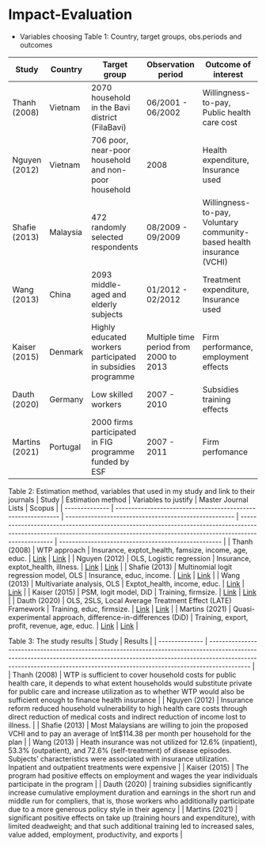 # Impact-Evaluation
- Variables choosing
Table 1: Country, target groups, obs.periods and outcomes

| Study          | Country  | Target group                                                | Observation period                     | Outcome of interest                                                   |
| -------------- | -------- | ----------------------------------------------------------- | -------------------------------------- | --------------------------------------------------------------------- |
| Thanh (2008)   | Vietnam  | 2070 household in the Bavi<br>district (FilaBavi)           | 06/2001 - 06/2002                      | Willingness-to-pay, Public health care cost                           |
| Nguyen (2012)  | Vietnam  | 706 poor, near-poor household and non-poor household        | 2008                                   | Health expenditure, Insurance used                                    |
| Shafie (2013)  | Malaysia | 472 randomly selected respondents                           | 08/2009 - 09/2009                      | Willingness-to-pay, Voluntary community-based health insurance (VCHI) |
| Wang (2013)    | China    | 2093 middle-aged and elderly subjects                       | 01/2012 - 02/2012                      | Treatment expenditure, Insurance used                                 |
| Kaiser (2015)  | Denmark  | Highly educated workers participated in subsidies programme | Multiple time period from 2000 to 2013 | Firm performance, employment effects                                  |
| Dauth (2020)   | Germany  | Low skilled workers                                         | 2007 - 2010                            | Subsidies training effects                                            |
| Martins (2021) | Portugal | 2000 firms participated in FIG programme funded by ESF      | 2007 - 2011                            | Firm perfomance                                                       |




Table 2: Estimation method, variables that used in my study and link to their journals
| Study          | Estimation method                                            | Variables to justify                                  | Master Journal Lists                                                                                                                                                            | Scopus                                              |
| -------------- | ------------------------------------------------------------ | ----------------------------------------------------- | ------------------------------------------------------------------------------------------------------------------------------------------------------------------------------- | --------------------------------------------------- |
| Thanh (2008)   | WTP approach                                                 | Insurance, exptot_health, famsize, income, age, educ. | [Link](https://mjl.clarivate.com/search-results?issn=1478-7547&hide_exact_match_fl=true&utm_source=mjl&utm_medium=share-by-link&utm_campaign=search-results-share-this-journal) | [Link](https://www.scopus.com/sourceid/12788)       |
| Nguyen (2012)  | OLS, Logistic regression                                     | Insurance, exptot_health, illness.                    | [Link](https://mjl.clarivate.com/search-results?issn=0090-0036&hide_exact_match_fl=true&utm_source=mjl&utm_medium=share-by-link&utm_campaign=search-results-share-this-journal) | [Link](https://www.scopus.com/sourceid/19561)       |
| Shafie (2013)  | Multinomial logit regression model, OLS                      | Insurance, educ, income.                              | [Link](https://mjl.clarivate.com/search-results?issn=0277-9536&hide_exact_match_fl=true&utm_source=mjl&utm_medium=share-by-link&utm_campaign=search-results-share-this-journal) | [Link](https://www.scopus.com/sourceid/18983)       |
| Wang (2013)    | Multivariate analysis, OLS                                   | Exptot_health, income, educ.                          | [Link](https://mjl.clarivate.com/search-results?issn=1932-6203&hide_exact_match_fl=true&utm_source=mjl&utm_medium=share-by-link&utm_campaign=search-results-share-this-journal) | [Link](https://www.scopus.com/sourceid/10600153309) |
| Kaiser (2015)  | PSM, logit model, DiD                                        | Training, firmsize.                                   | [Link](https://mjl.clarivate.com/search-results?issn=2193-9004&hide_exact_match_fl=true&utm_source=mjl&utm_medium=share-by-link&utm_campaign=search-results-share-this-journal) | [Link](https://www.scopus.com/sourceid/21100775627) |
| Dauth (2020)   | OLS, 2SLS, Local Average Treatment Effect (LATE) Framework   | Training, educ, firmsize.                             | [Link](https://mjl.clarivate.com/search-results?issn=0019-7939&hide_exact_match_fl=true&utm_source=mjl&utm_medium=share-by-link&utm_campaign=search-results-share-this-journal) | [Link](https://www.scopus.com/sourceid/19680)       |
| Martins (2021) | Quasi-experimental approach, difference-in-differences (DiD) | Training, export, profit, revenue, age, educ.         | [Link](https://mjl.clarivate.com/search-results?issn=2193-9004&hide_exact_match_fl=true&utm_source=mjl&utm_medium=share-by-link&utm_campaign=search-results-share-this-journal) | [Link](https://www.scopus.com/sourceid/21100775627) |



Table 3: The study results
| Study          | Results                                                                                                                                                                                                                                                 |
| -------------- | ------------------------------------------------------------------------------------------------------------------------------------------------------------------------------------------------------------------------------------------------------- |
| Thanh (2008)   | WTP is sufficient to cover household costs for public health care, it depends to what extent households would substitute private for public care and increase utilization as to whether WTP would also be sufficient enough to finance health insurance |
| Nguyen (2012)  | Insurance reform reduced household vulnerability to high health care costs through direct reduction of medical costs and indirect reduction of income lost to illness.                                                                                  |
| Shafie (2013)  | Most Malaysians are willing to join the proposed VCHI and to pay an average of Int$114.38 per month per household for the plan                                                                                                                          |
| Wang (2013)    | Heath insurance was not utilized for 12.6% (inpatient), 53.3% (outpatient), and 72.6% (self-treatment) of disease episodes. Subjects’ characteristics were associated with insurance utilization. Inpatient and outpatient treatments were expensive    |
| Kaiser (2015)  | The program had positive effects on employment and wages the year individuals participate in the program                                                                                                                                                |
| Dauth (2020)   | training subsidies significantly increase cumulative employment duration and earnings in the short run and middle run for compliers, that is, those workers who additionally participate due to a more generous policy style in their agency            |
| Martins (2021) | significant positive effects on take up (training hours and expenditure), with limited deadweight; and that such additional training led to increased sales, value added, employment, productivity, and exports                                         |
